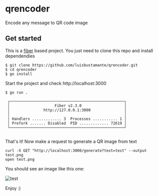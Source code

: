 # qrencoder
Encode any message to QR code image

## Get started

This is a [fiber](https://github.com/gofiber/fiber) based project. You just need to clone this repo and install dependendies

```
$ git clone https://github.com/luisbustamante/qrencoder.git
$ cd qrencoder
$ go install
```

Start the project and check http://localhost:3000

```
$ go run .

 ┌───────────────────────────────────────────────────┐
 │                    Fiber v2.3.0                   │
 │               http://127.0.0.1:3000               │
 │                                                   │
 │ Handlers ............. 3  Processes ........... 1 │
 │ Prefork ....... Disabled  PID ............. 72619 │
 └───────────────────────────────────────────────────┘


```

That's it! Now make a request to generate a QR image from text

```
curl -X GET "http://localhost:3000/generate?text=test" --output test.png
open test.png
```
You should see an image like this one:

![test](https://user-images.githubusercontent.com/10065321/134004371-96a09b23-3e81-4f49-9b93-64ac45fef46d.png)


Enjoy :) 
